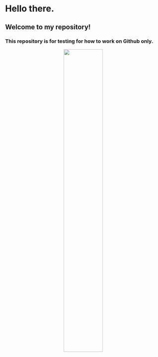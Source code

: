 
# Hello there. <br />
## Welcome to my repository! <br /> 
### This repository is for testing for how to work on Github only. <br />

<p align="center">
  <img width="50%" height="50%" src="https://github.com/FuengfusinNinnart/test/blob/master/book.jpg">
</p>
